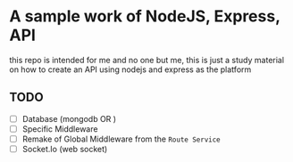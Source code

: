 # A sample work of NodeJS, Express, API
this repo is intended for me and no one but me, this is just a study material on how to create
an API using nodejs and express as the platform

## TODO

- [ ] Database (mongodb OR )
- [ ] Specific Middleware
- [ ] Remake of Global Middleware from the `Route Service`
- [ ] Socket.Io (web socket)
